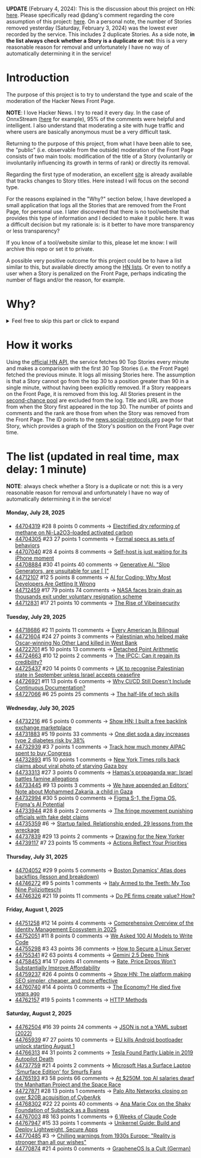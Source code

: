 **UPDATE** (February 4, 2024): This is the discussion about this project on HN: [here](https://news.ycombinator.com/item?id=39230513). Please specifically read @dang's comment regarding the core assumption of this project: [here](https://news.ycombinator.com/item?id=39231537). On a personal note, the number of Stories removed yesterday (Saturday, February 3, 2024) was the lowest ever recorded by the service. This includes 2 duplicate Stories. As a side note, **in the list always check whether a Story is a duplicate or not**: this is a very reasonable reason for removal and unfortunately I have no way of automatically determining it in the service!

# Introduction

The purpose of this project is to try to understand the type and scale of the moderation of the Hacker News Front Page.

**NOTE**: I love Hacker News. I try to read it every day. In the case of OnnxStream ([here](https://news.ycombinator.com/item?id=37752632) for example), 95% of the comments were helpful and intelligent. I also understand that moderating a site with huge traffic and where users are basically anonymous must be a very difficult task.

Returning to the purpose of this project, from what I have been able to see, the "public" (i.e. observable from the outside) moderation of the Front Page consists of two main tools: modification of the title of a Story (voluntarily or involuntarily influencing its growth in terms of rank) or directly its removal.

Regarding the first type of moderation, an excellent [site](https://hackernewstitles.netlify.app/) is already available that tracks changes to Story titles. Here instead I will focus on the second type.

For the reasons explained in the "Why?" section below, I have developed a small application that logs all the Stories that are removed from the Front Page, for personal use. I later discovered that there is no tool/website that provides this type of information and I decided to make it public here. It was a difficult decision but my rationale is: is it better to have more transparency or less transparency?

If you know of a tool/website similar to this, please let me know: I will archive this repo or set it to private.

A possible very positive outcome for this project could be to have a list similar to this, but available directly among the [HN lists](https://news.ycombinator.com/lists). Or even to notify a user when a Story is penalized on the Front Page, perhaps indicating the number of flags and/or the reason, for example.

# Why?

<details>
<summary>Feel free to skip this part or click to expand</summary>

A friend of mine posted two Stories on Hacker News related to OnnxStream (31 days apart), the first related to SDXL Turbo support and the second related to TinyLlama and Mistral 7B support.

In the case of the [first](https://news.ycombinator.com/item?id=38646969), the Story was among the first on the Front Page, until its title was changed from "Stable Diffusion Turbo on a Raspberry Pi Zero 2 generates an image in 29 minutes" to "OnnxStream: Stable Diffusion XL 1.0 Base on a Raspberry Pi Zero 2". This effectively "killed" the Story. One user pointed out that the new title didn't reflect the spirit of the Story (thanks @practice9).

In the case of the [second](https://news.ycombinator.com/item?id=38991145), the Story was in third place on the Front Page, less than an hour after the submission. In this case it was simply removed from the Front Page.

Having discovered this, perplexed, I sent an email to the moderator. @dang, who was very kind and quick in his response, explained to me that the Story had been flagged by users even without being explicitly [flagged], and that he could therefore only hypothesize the causes of the flag. His hypothesis was that (some?) users might be fed up with news related to LLMs.

While I have no reason to doubt Daniel's good faith, it's hard to believe that HN users would be tired of LLM-related news.

So I decided to develop a small console application to determine the frequency of this phenomenon (actually I was also motivated by the prospect of writing some C# code, after more than 2 years of complete abstinence). I subsequently discovered that there were no tools/websites that monitored this specific phenomenon and I therefore decided to make it public here.

</details>

# How it works

Using the [official HN API](https://github.com/HackerNews/API), the service fetches 90 Top Stories every minute and makes a comparison with the first 30 Top Stories (i.e. the Front Page) fetched the previous minute. It logs all missing Stories here. The assumption is that a Story cannot go from the top 30 to a position greater than 90 in a single minute, without having been explicitly removed. If a Story reappears on the Front Page, it is removed from this log. All Stories present in the [second-chance pool](https://news.ycombinator.com/pool) are excluded from the log. Title and URL are those from when the Story first appeared in the top 30. The number of points and comments and the rank are those from when the Story was removed from the Front Page. The ID points to the [news.social-protocols.org](https://news.social-protocols.org) page for that Story, which provides a graph of the Story's position on the Front Page over time.

# The list (updated in real time, max delay: 1 minute)

**NOTE**: always check whether a Story is a duplicate or not: this is a very reasonable reason for removal and unfortunately I have no way of automatically determining it in the service!

#### **Monday, July 28, 2025**
<!-- HN:44704319:start -->
* [44704319](https://news.social-protocols.org/stats?id=44704319) #28 8 points 0 comments -> [Electrified dry reforming of methane on Ni-La2O3–loaded activated carbon](https://www.science.org/doi/10.1126/sciadv.adv1585)<!-- HN:44704319:end --><!-- HN:44704305:start -->
* [44704305](https://news.social-protocols.org/stats?id=44704305) #23 27 points 1 comments -> [Formal specs as sets of behaviors](https://surfingcomplexity.blog/2025/07/26/formal-specs-as-sets-of-behaviors/)<!-- HN:44704305:end --><!-- HN:44707040:start -->
* [44707040](https://news.social-protocols.org/stats?id=44707040) #28 4 points 8 comments -> [Self-host is just waiting for its iPhone moment](https://www.robertmao.com/blog/en/self-hosting-isnt-dead-its-just-waiting-for-its-iphone-moment)<!-- HN:44707040:end --><!-- HN:44708884:start -->
* [44708884](https://news.social-protocols.org/stats?id=44708884) #30 41 points 40 comments -> [Generative AI. "Slop Generators, are unsuitable for use [ ]"](https://asahilinux.org/docs/project/policies/slop/)<!-- HN:44708884:end --><!-- HN:44712107:start -->
* [44712107](https://news.social-protocols.org/stats?id=44712107) #12 5 points 8 comments -> [AI for Coding: Why Most Developers Are Getting It Wrong](https://www.ksred.com/ai-for-coding-why-most-developers-are-getting-it-wrong-and-how-to-get-it-right/)<!-- HN:44712107:end --><!-- HN:44712459:start -->
* [44712459](https://news.social-protocols.org/stats?id=44712459) #17 79 points 74 comments -> [NASA faces brain drain as thousands exit under voluntary resignation scheme](https://www.theregister.com/2025/07/28/nasa_voluntary_exits/)<!-- HN:44712459:end --><!-- HN:44712831:start -->
* [44712831](https://news.social-protocols.org/stats?id=44712831) #17 21 points 10 comments -> [The Rise of Vibeinsecurity](https://vibeinsecurity.com/)<!-- HN:44712831:end -->
#### **Tuesday, July 29, 2025**
<!-- HN:44718686:start -->
* [44718686](https://news.social-protocols.org/stats?id=44718686) #2 11 points 11 comments -> [Every American Is Bilingual](https://justevilenough.com/every-american-is-bilingual/)<!-- HN:44718686:end --><!-- HN:44721604:start -->
* [44721604](https://news.social-protocols.org/stats?id=44721604) #24 27 points 3 comments -> [Palestinian who helped make Oscar-winning No Other Land killed in West Bank](https://www.theguardian.com/world/2025/jul/29/palestinian-awdah-hathaleen-oscar-winning-no-other-land-killed-in-west-bank)<!-- HN:44721604:end --><!-- HN:44722701:start -->
* [44722701](https://news.social-protocols.org/stats?id=44722701) #5 10 points 13 comments -> [Detached Point Arithmetic](https://github.com/Pedantic-Research-Limited/DPA)<!-- HN:44722701:end --><!-- HN:44724663:start -->
* [44724663](https://news.social-protocols.org/stats?id=44724663) #10 12 points 2 comments -> [The IPCC: Can it regain its credibility?](https://www.meer.com/en/91051-the-ipcc-can-it-regain-its-credibility)<!-- HN:44724663:end --><!-- HN:44725437:start -->
* [44725437](https://news.social-protocols.org/stats?id=44725437) #20 14 points 0 comments -> [UK to recognise Palestinian state in September unless Israel accepts ceasefire](https://www.theguardian.com/politics/2025/jul/29/uk-to-recognise-state-of-palestine-in-september-unless-israel-holds-to-a-ceasefire)<!-- HN:44725437:end --><!-- HN:44726921:start -->
* [44726921](https://news.social-protocols.org/stats?id=44726921) #11 13 points 6 comments -> [Why CI/CD Still Doesn't Include Continuous Documentation?](https://deepdocs.dev/why-ci-cd-still-doesnt-include-continuous-documentation/)<!-- HN:44726921:end --><!-- HN:44727066:start -->
* [44727066](https://news.social-protocols.org/stats?id=44727066) #6 25 points 25 comments -> [The half-life of tech skills](https://haraldagterhuis.substack.com/p/the-great-skills-decay)<!-- HN:44727066:end -->
#### **Wednesday, July 30, 2025**<!-- HN:44732216:start -->
* [44732216](https://news.social-protocols.org/stats?id=44732216) #6 5 points 0 comments -> [Show HN: I built a free backlink exchange marketplace](https://launchigniter.com/link-exchange)<!-- HN:44732216:end --><!-- HN:44731883:start -->
* [44731883](https://news.social-protocols.org/stats?id=44731883) #5 19 points 33 comments -> [One diet soda a day increases type 2 diabetes risk by 38%](https://newatlas.com/diet-nutrition/one-drink-diabetes-risk/)<!-- HN:44731883:end --><!-- HN:44732939:start -->
* [44732939](https://news.social-protocols.org/stats?id=44732939) #3 7 points 1 comments -> [Track how much money AIPAC spent to buy Congress](https://www.trackaipac.com)<!-- HN:44732939:end --><!-- HN:44732893:start -->
* [44732893](https://news.social-protocols.org/stats?id=44732893) #15 10 points 1 comments -> [New York Times rolls back claims about viral photo of starving Gaza boy](https://nypost.com/2025/07/29/media/new-york-times-stunningly-rolls-back-claims-about-viral-photo-of-starving-gaza-boy/)<!-- HN:44732893:end --><!-- HN:44733313:start -->
* [44733313](https://news.social-protocols.org/stats?id=44733313) #27 3 points 0 comments -> [Hamas's propaganda war: Israel battles famine allegations](https://nationalpost.com/news/hamass-propaganda-war-israel-battles-famine-allegations)<!-- HN:44733313:end --><!-- HN:44733445:start -->
* [44733445](https://news.social-protocols.org/stats?id=44733445) #9 13 points 3 comments -> [We have appended an Editors' Note about Mohammed Zakaria, a child in Gaza](https://twitter.com/NYTimesPR/status/1950311365756817690)<!-- HN:44733445:end --><!-- HN:44732994:start -->
* [44732994](https://news.social-protocols.org/stats?id=44732994) #30 5 points 0 comments -> [Figma S-1, the Figma OS, Figma's AI Potential](https://stratechery.com/2025/figma-s-1-the-figma-os-figmas-ai-potential/)<!-- HN:44732994:end --><!-- HN:44733944:start -->
* [44733944](https://news.social-protocols.org/stats?id=44733944) #28 8 points 2 comments -> [The fringe movement punishing officials with fake debt claims](https://www.latimes.com/california/story/2025-07-30/fake-filings-real-consequences-how-paper-terrorism-is-burying-a-state-system-with-bogus-claims)<!-- HN:44733944:end --><!-- HN:44735359:start -->
* [44735359](https://news.social-protocols.org/stats?id=44735359) #6 -> [Startup failed. Relationship ended. 29 lessons from the wreckage](https://burnedchris.com/blog/29-lessons)<!-- HN:44735359:end --><!-- HN:44737839:start -->
* [44737839](https://news.social-protocols.org/stats?id=44737839) #29 13 points 2 comments -> [Drawing for the New Yorker](https://lizadonnelly.substack.com/p/drawing-for-the-new-yorker)<!-- HN:44737839:end --><!-- HN:44739117:start -->
* [44739117](https://news.social-protocols.org/stats?id=44739117) #7 23 points 15 comments -> [Actions Reflect Your Priorities](https://tombrady.com/posts/your-actions-reflect-your-priorities)<!-- HN:44739117:end -->
#### **Thursday, July 31, 2025**
<!-- HN:44704052:start -->
* [44704052](https://news.social-protocols.org/stats?id=44704052) #29 9 points 5 comments -> [Boston Dynamics' Atlas does backflips (lesson and breakdown)](https://app.vidyaarthi.ai/ai-tutor?session_id=2YBSyF3WNzMNn_80jygEp&action=replay&shared=true)<!-- HN:44704052:end --><!-- HN:44746272:start -->
* [44746272](https://news.social-protocols.org/stats?id=44746272) #9 5 points 1 comments -> [Italy Armed to the Teeth: My Top Nine Poliziotteschi](https://multiglom.com/2020/04/12/italy-armed-to-the-teeth-my-top-ten-poliziotteschi/)<!-- HN:44746272:end --><!-- HN:44746326:start -->
* [44746326](https://news.social-protocols.org/stats?id=44746326) #21 19 points 11 comments -> [Do PE firms create value? How?](https://www.gain.pro/insight-reports/value-creation)<!-- HN:44746326:end -->
#### **Friday, August 1, 2025**
<!-- HN:44751258:start -->
* [44751258](https://news.social-protocols.org/stats?id=44751258) #12 14 points 4 comments -> [Comprehensive Overview of the Identity Management Ecosystem in 2025](https://guptadeepak.com/understanding-the-complete-identity-management-ecosystem/)<!-- HN:44751258:end --><!-- HN:44752051:start -->
* [44752051](https://news.social-protocols.org/stats?id=44752051) #11 8 points 0 comments -> [We Asked 100 AI Models to Write Code](https://www.veracode.com/blog/genai-code-security-report/)<!-- HN:44752051:end --><!-- HN:44755298:start -->
* [44755298](https://news.social-protocols.org/stats?id=44755298) #3 43 points 36 comments -> [How to Secure a Linux Server](https://github.com/imthenachoman/How-To-Secure-A-Linux-Server)<!-- HN:44755298:end --><!-- HN:44755341:start -->
* [44755341](https://news.social-protocols.org/stats?id=44755341) #2 63 points 4 comments -> [Gemini 2.5 Deep Think](https://twitter.com/GoogleDeepMind/status/1951239132950204439)<!-- HN:44755341:end --><!-- HN:44758453:start -->
* [44758453](https://news.social-protocols.org/stats?id=44758453) #14 17 points 41 comments -> [Rate, Price Drops Won't Substantially Improve Affordability](https://www.zillow.com/research/rate-drops-35389/)<!-- HN:44758453:end --><!-- HN:44759237:start -->
* [44759237](https://news.social-protocols.org/stats?id=44759237) #26 4 points 0 comments -> [Show HN: The platform making SEO simpler, cheaper, and more effective](https://idiotproofseo.com/)<!-- HN:44759237:end --><!-- HN:44760740:start -->
* [44760740](https://news.social-protocols.org/stats?id=44760740) #14 4 points 0 comments -> [The Economy? He died five years ago](https://daverupert.com/2025/08/the-economy-he-died-five-years-ago/)<!-- HN:44760740:end --><!-- HN:44762157:start -->
* [44762157](https://news.social-protocols.org/stats?id=44762157) #19 5 points 1 comments -> [HTTP Methods](https://developer.mozilla.org/en-US/docs/Web/HTTP/Reference/Methods)<!-- HN:44762157:end -->
#### **Saturday, August 2, 2025**
<!-- HN:44762504:start -->
* [44762504](https://news.social-protocols.org/stats?id=44762504) #16 39 points 24 comments -> [JSON is not a YAML subset (2022)](https://john-millikin.com/json-is-not-a-yaml-subset)<!-- HN:44762504:end --><!-- HN:44765939:start -->
* [44765939](https://news.social-protocols.org/stats?id=44765939) #7 27 points 10 comments -> [EU kills Android bootloader unlock starting August 1](https://xiaomitime.com/eu-kills-android-bootloader-unlock-starting-august-1-59449/)<!-- HN:44765939:end --><!-- HN:44766313:start -->
* [44766313](https://news.social-protocols.org/stats?id=44766313) #4 31 points 2 comments -> [Tesla Found Partly Liable in 2019 Autopilot Death](https://www.wired.com/story/tesla-liable-2019-autopilot-crash-death/)<!-- HN:44766313:end --><!-- HN:44737759:start -->
* [44737759](https://news.social-protocols.org/stats?id=44737759) #21 4 points 2 comments -> [Microsoft Has a Surface Laptop 'Smurface Edition' for Smurfs Fans](https://www.theverge.com/news/715741/microsoft-surface-laptop-smurface-edition)<!-- HN:44737759:end --><!-- HN:44765193:start -->
* [44765193](https://news.social-protocols.org/stats?id=44765193) #3 58 points 66 comments -> [At $250M, top AI salaries dwarf the Manhattan Project and the Space Race](https://arstechnica.com/ai/2025/08/at-250-million-top-ai-salaries-dwarf-those-of-the-manhattan-project-and-the-space-race/)<!-- HN:44765193:end --><!-- HN:44727871:start -->
* [44727871](https://news.social-protocols.org/stats?id=44727871) #28 13 points 1 comments -> [Palo Alto Networks closing on over $20B acquisition of CyberArk](https://www.calcalistech.com/ctechnews/article/hksugkiwxe)<!-- HN:44727871:end --><!-- HN:44768302:start -->
* [44768302](https://news.social-protocols.org/stats?id=44768302) #22 22 points 40 comments -> [Ana Marie Cox on the Shaky Foundation of Substack as a Business](https://newsletter.anamariecox.com/archive/substack-did-not-see-that-coming/)<!-- HN:44768302:end --><!-- HN:44767003:start -->
* [44767003](https://news.social-protocols.org/stats?id=44767003) #8 163 points 1 comments -> [6 Weeks of Claude Code](https://blog.puzzmo.com/posts/2025/07/30/six-weeks-of-claude-code/)<!-- HN:44767003:end --><!-- HN:44767947:start -->
* [44767947](https://news.social-protocols.org/stats?id=44767947) #15 33 points 1 comments -> [Unikernel Guide: Build and Deploy Lightweight, Secure Apps](https://tallysolutions.com/technology/introduction-to-unikernel-2/)<!-- HN:44767947:end --><!-- HN:44770485:start -->
* [44770485](https://news.social-protocols.org/stats?id=44770485) #3 -> [Chilling warnings from 1930s Europe: "Reality is stronger than all our wishes"](https://www.doomsdayscenario.co/p/fleeing-one-step-ahead-of-fascism-fbcf5ac4661dca77)<!-- HN:44770485:end --><!-- HN:44770874:start -->
* [44770874](https://news.social-protocols.org/stats?id=44770874) #21 4 points 0 comments -> [GrapheneOS Is a Cult (German)](https://www.onli-blogging.de/2546/GrapheneOS-ist-ein-gefaehrlicher-Kult.html)<!-- HN:44770874:end -->